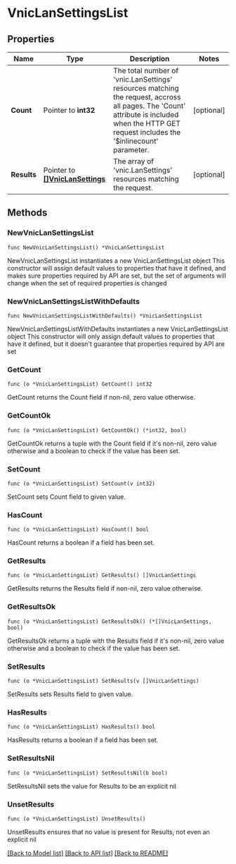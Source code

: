 # VnicLanSettingsList

## Properties

Name | Type | Description | Notes
------------ | ------------- | ------------- | -------------
**Count** | Pointer to **int32** | The total number of &#39;vnic.LanSettings&#39; resources matching the request, accross all pages. The &#39;Count&#39; attribute is included when the HTTP GET request includes the &#39;$inlinecount&#39; parameter. | [optional] 
**Results** | Pointer to [**[]VnicLanSettings**](VnicLanSettings.md) | The array of &#39;vnic.LanSettings&#39; resources matching the request. | [optional] 

## Methods

### NewVnicLanSettingsList

`func NewVnicLanSettingsList() *VnicLanSettingsList`

NewVnicLanSettingsList instantiates a new VnicLanSettingsList object
This constructor will assign default values to properties that have it defined,
and makes sure properties required by API are set, but the set of arguments
will change when the set of required properties is changed

### NewVnicLanSettingsListWithDefaults

`func NewVnicLanSettingsListWithDefaults() *VnicLanSettingsList`

NewVnicLanSettingsListWithDefaults instantiates a new VnicLanSettingsList object
This constructor will only assign default values to properties that have it defined,
but it doesn't guarantee that properties required by API are set

### GetCount

`func (o *VnicLanSettingsList) GetCount() int32`

GetCount returns the Count field if non-nil, zero value otherwise.

### GetCountOk

`func (o *VnicLanSettingsList) GetCountOk() (*int32, bool)`

GetCountOk returns a tuple with the Count field if it's non-nil, zero value otherwise
and a boolean to check if the value has been set.

### SetCount

`func (o *VnicLanSettingsList) SetCount(v int32)`

SetCount sets Count field to given value.

### HasCount

`func (o *VnicLanSettingsList) HasCount() bool`

HasCount returns a boolean if a field has been set.

### GetResults

`func (o *VnicLanSettingsList) GetResults() []VnicLanSettings`

GetResults returns the Results field if non-nil, zero value otherwise.

### GetResultsOk

`func (o *VnicLanSettingsList) GetResultsOk() (*[]VnicLanSettings, bool)`

GetResultsOk returns a tuple with the Results field if it's non-nil, zero value otherwise
and a boolean to check if the value has been set.

### SetResults

`func (o *VnicLanSettingsList) SetResults(v []VnicLanSettings)`

SetResults sets Results field to given value.

### HasResults

`func (o *VnicLanSettingsList) HasResults() bool`

HasResults returns a boolean if a field has been set.

### SetResultsNil

`func (o *VnicLanSettingsList) SetResultsNil(b bool)`

 SetResultsNil sets the value for Results to be an explicit nil

### UnsetResults
`func (o *VnicLanSettingsList) UnsetResults()`

UnsetResults ensures that no value is present for Results, not even an explicit nil

[[Back to Model list]](../README.md#documentation-for-models) [[Back to API list]](../README.md#documentation-for-api-endpoints) [[Back to README]](../README.md)


